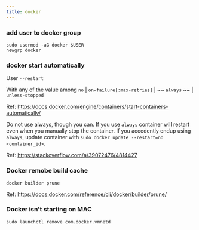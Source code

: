 ```yaml
---
title: docker
---
```


### add user to docker group

```
sudo usermod -aG docker $USER
newgrp docker
```

### docker start automatically 

User `--restart`

With any of the value among `no` | `on-failure[:max-retries]` | ~~ `always` ~~ | `unless-stopped` 

Ref: https://docs.docker.com/engine/containers/start-containers-automatically/

Do not use always, though you can. If you use `always` container will restart even when you manually stop the container. If you accedently endup using `always`, update container with `sudo docker update --restart=no <container_id>`. 

Ref: https://stackoverflow.com/a/39072476/4814427

### Docker remobe build cache

```
docker builder prune
```

Ref: https://docs.docker.com/reference/cli/docker/builder/prune/

### Docker isn't starting on MAC 

`sudo launchctl remove com.docker.vmnetd`

